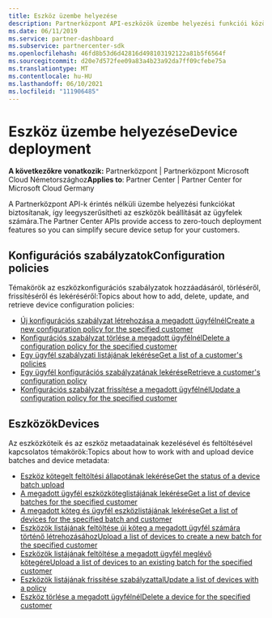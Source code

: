 ```yaml
---
title: Eszköz üzembe helyezése
description: Partnerközpont API-eszközök üzembe helyezési funkciói között konfigurációs szabályzatok és eszközök is találhatóak.
ms.date: 06/11/2019
ms.service: partner-dashboard
ms.subservice: partnercenter-sdk
ms.openlocfilehash: 46fd8b53d6d42816d498103192122a81b5f6564f
ms.sourcegitcommit: d20e7d572fee09a83a4b23a92da7ff09cfebe75a
ms.translationtype: MT
ms.contentlocale: hu-HU
ms.lasthandoff: 06/10/2021
ms.locfileid: "111906485"
---
```

# <a name="device-deployment"></a><span data-ttu-id="52987-103">Eszköz üzembe helyezése</span><span class="sxs-lookup"><span data-stu-id="52987-103">Device deployment</span></span>

<span data-ttu-id="52987-104">**A következőkre vonatkozik:** Partnerközpont | Partnerközpont Microsoft Cloud Németországhoz</span><span class="sxs-lookup"><span data-stu-id="52987-104">**Applies to**: Partner Center | Partner Center for Microsoft Cloud Germany</span></span>

<span data-ttu-id="52987-105">A Partnerközpont API-k érintés nélküli üzembe helyezési funkciókat biztosítanak, így leegyszerűsítheti az eszközök beállítását az ügyfelek számára.</span><span class="sxs-lookup"><span data-stu-id="52987-105">The Partner Center APIs provide access to zero-touch deployment features so you can simplify secure device setup for your customers.</span></span>

## <a name="configuration-policies"></a><span data-ttu-id="52987-106">Konfigurációs szabályzatok</span><span class="sxs-lookup"><span data-stu-id="52987-106">Configuration policies</span></span>

<span data-ttu-id="52987-107">Témakörök az eszközkonfigurációs szabályzatok hozzáadásáról, törléséről, frissítéséről és lekéréséről:</span><span class="sxs-lookup"><span data-stu-id="52987-107">Topics about how to add, delete, update, and retrieve device configuration policies:</span></span>

- [<span data-ttu-id="52987-108">Új konfigurációs szabályzat létrehozása a megadott ügyfélnél</span><span class="sxs-lookup"><span data-stu-id="52987-108">Create a new configuration policy for the specified customer</span></span>](create-a-new-configuration-policy-for-the-specified-customer.md)
- [<span data-ttu-id="52987-109">Konfigurációs szabályzat törlése a megadott ügyfélnél</span><span class="sxs-lookup"><span data-stu-id="52987-109">Delete a configuration policy for the specified customer</span></span>](delete-a-configuration-policy-for-the-specified-customer.md)
- [<span data-ttu-id="52987-110">Egy ügyfél szabályzati listájának lekérése</span><span class="sxs-lookup"><span data-stu-id="52987-110">Get a list of a customer's policies</span></span>](get-a-list-of-a-customer-s-policies.md)
- [<span data-ttu-id="52987-111">Egy ügyfél konfigurációs szabályzatának lekérése</span><span class="sxs-lookup"><span data-stu-id="52987-111">Retrieve a customer's configuration policy</span></span>](retrieve-a-customer-s-configuration-policy.md)
- [<span data-ttu-id="52987-112">Konfigurációs szabályzat frissítése a megadott ügyfélnél</span><span class="sxs-lookup"><span data-stu-id="52987-112">Update a configuration policy for the specified customer</span></span>](update-a-configuration-policy-for-the-specified-customer.md)

## <a name="devices"></a><span data-ttu-id="52987-113">Eszközök</span><span class="sxs-lookup"><span data-stu-id="52987-113">Devices</span></span>

<span data-ttu-id="52987-114">Az eszközköteik és az eszköz metaadatainak kezelésével és feltöltésével kapcsolatos témakörök:</span><span class="sxs-lookup"><span data-stu-id="52987-114">Topics about how to work with and upload device batches and device metadata:</span></span>

- [<span data-ttu-id="52987-115">Eszköz kötegelt feltöltési állapotának lekérése</span><span class="sxs-lookup"><span data-stu-id="52987-115">Get the status of a device batch upload</span></span>](get-the-status-of-a-device-batch-upload.md)
- [<span data-ttu-id="52987-116">A megadott ügyfél eszközköteglistájának lekérése</span><span class="sxs-lookup"><span data-stu-id="52987-116">Get a list of device batches for the specified customer</span></span>](get-the-list-of-device-batches-for-the-specified-customer.md)
- [<span data-ttu-id="52987-117">A megadott köteg és ügyfél eszközlistájának lekérése</span><span class="sxs-lookup"><span data-stu-id="52987-117">Get a list of devices for the specified batch and customer</span></span>](get-a-list-of-devices-for-the-specified-batch-and-customer.md)
- [<span data-ttu-id="52987-118">Eszközök listájának feltöltése új köteg a megadott ügyfél számára történő létrehozásához</span><span class="sxs-lookup"><span data-stu-id="52987-118">Upload a list of devices to create a new batch for the specified customer</span></span>](upload-a-list-of-devices-to-create-a-new-batch-for-the-specified-customer.md)
- [<span data-ttu-id="52987-119">Eszközök listájának feltöltése a megadott ügyfél meglévő kötegére</span><span class="sxs-lookup"><span data-stu-id="52987-119">Upload a list of devices to an existing batch for the specified customer</span></span>](upload-a-list-of-devices-for-the-specified-customer.md)
- [<span data-ttu-id="52987-120">Eszközök listájának frissítése szabályzattal</span><span class="sxs-lookup"><span data-stu-id="52987-120">Update a list of devices with a policy</span></span>](update-a-list-of-devices-with-a-policy.md)
- [<span data-ttu-id="52987-121">Eszköz törlése a megadott ügyfélnél</span><span class="sxs-lookup"><span data-stu-id="52987-121">Delete a device for the specified customer</span></span>](delete-a-device-for-the-specified-customer.md)
